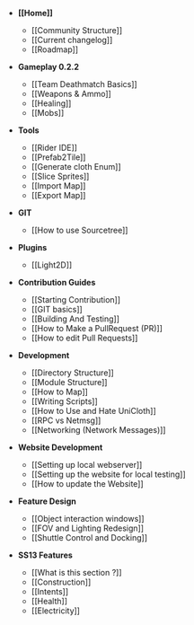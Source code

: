 * **[[Home]]**
    * [[Community Structure]]
    * [[Current changelog]]
    * [[Roadmap]]

* **Gameplay 0.2.2**
    * [[Team Deathmatch Basics]]
    * [[Weapons & Ammo]]
    * [[Healing]]
    * [[Mobs]]

* **Tools**
    * [[Rider IDE]]
    * [[Prefab2Tile]]
    * [[Generate cloth Enum]]
    * [[Slice Sprites]]
    * [[Import Map]]
    * [[Export Map]]

* **GIT**
    * [[How to use Sourcetree]] 

* **Plugins**
    * [[Light2D]] 

* **Contribution Guides**
    * [[Starting Contribution]]
    * [[GIT basics]]
    * [[Building And Testing]]
    * [[How to Make a PullRequest (PR)]]
    * [[How to edit Pull Requests]]

* **Development**
    * [[Directory Structure]]
    * [[Module Structure]]
    * [[How to Map]]
    * [[Writing Scripts]]
    * [[How to Use and Hate UniCloth]]
    * [[RPC vs Netmsg]]
    * [[Networking (Network Messages)]]


* **Website Development**
    * [[Setting up local webserver]]
    * [[Setting up the website for local testing]]
    * [[How to update the Website]]

* **Feature Design**
    * [[Object interaction windows]]
    * [[FOV and Lighting Redesign]]
    * [[Shuttle Control and Docking]]

* **SS13 Features**
    * [[What is this section ?]]
    * [[Construction]]
    * [[Intents]]
    * [[Health]]
    * [[Electricity]]